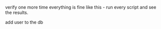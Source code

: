 

verify one more time everything is fine like this - run every script and see the results. 

add user to the db 


